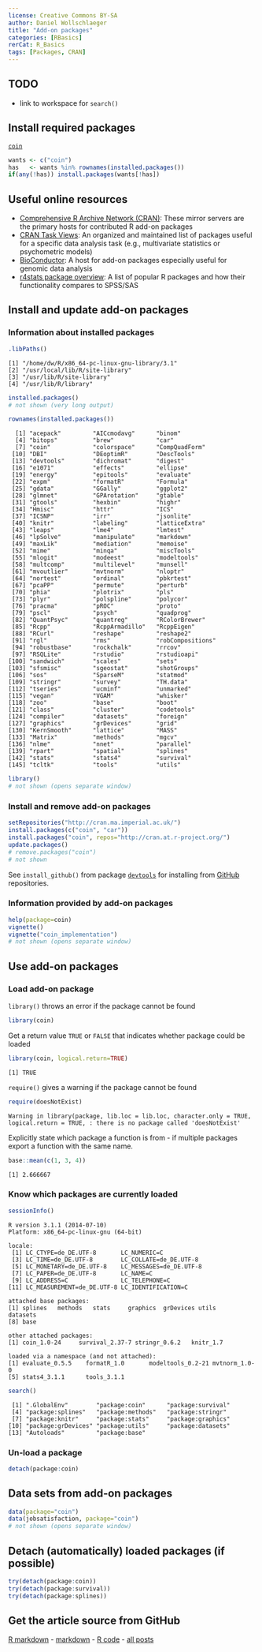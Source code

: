 ```yaml
---
license: Creative Commons BY-SA
author: Daniel Wollschlaeger
title: "Add-on packages"
categories: [RBasics]
rerCat: R_Basics
tags: [Packages, CRAN]
---
```





TODO
-------------------------

 - link to workspace for `search()`

Install required packages
-------------------------

[`coin`](http://cran.r-project.org/package=coin)


```r
wants <- c("coin")
has   <- wants %in% rownames(installed.packages())
if(any(!has)) install.packages(wants[!has])
```

Useful online resources
-------------------------

 * [Comprehensive R Archive Network (CRAN)](http://cran.r-project.org/web/packages/): These mirror servers are the primary hosts for contributed R add-on packages
 * [CRAN Task Views](http://cran.r-project.org/web/views/): An organized and maintained list of packages useful for a specific data analysis task (e.g., multivariate statistics or psychometric models)
 * [BioConductor](http://www.bioconductor.org/): A host for add-on packages especially useful for genomic data analysis
 * [r4stats package overview](http://r4stats.com/articles/add-ons/): A list of popular R packages and how their functionality compares to SPSS/SAS

Install and update add-on packages
-------------------------

### Information about installed packages


```r
.libPaths()
```

```
[1] "/home/dw/R/x86_64-pc-linux-gnu-library/3.1"
[2] "/usr/local/lib/R/site-library"             
[3] "/usr/lib/R/site-library"                   
[4] "/usr/lib/R/library"                        
```


```r
installed.packages()
# not shown (very long output)
```


```r
rownames(installed.packages())
```

```
  [1] "acepack"         "AICcmodavg"      "binom"          
  [4] "bitops"          "brew"            "car"            
  [7] "coin"            "colorspace"      "CompQuadForm"   
 [10] "DBI"             "DEoptimR"        "DescTools"      
 [13] "devtools"        "dichromat"       "digest"         
 [16] "e1071"           "effects"         "ellipse"        
 [19] "energy"          "epitools"        "evaluate"       
 [22] "expm"            "formatR"         "Formula"        
 [25] "gdata"           "GGally"          "ggplot2"        
 [28] "glmnet"          "GPArotation"     "gtable"         
 [31] "gtools"          "hexbin"          "highr"          
 [34] "Hmisc"           "httr"            "ICS"            
 [37] "ICSNP"           "irr"             "jsonlite"       
 [40] "knitr"           "labeling"        "latticeExtra"   
 [43] "leaps"           "lme4"            "lmtest"         
 [46] "lpSolve"         "manipulate"      "markdown"       
 [49] "maxLik"          "mediation"       "memoise"        
 [52] "mime"            "minqa"           "miscTools"      
 [55] "mlogit"          "modeest"         "modeltools"     
 [58] "multcomp"        "multilevel"      "munsell"        
 [61] "mvoutlier"       "mvtnorm"         "nloptr"         
 [64] "nortest"         "ordinal"         "pbkrtest"       
 [67] "pcaPP"           "permute"         "perturb"        
 [70] "phia"            "plotrix"         "pls"            
 [73] "plyr"            "polspline"       "polycor"        
 [76] "pracma"          "pROC"            "proto"          
 [79] "pscl"            "psych"           "quadprog"       
 [82] "QuantPsyc"       "quantreg"        "RColorBrewer"   
 [85] "Rcpp"            "RcppArmadillo"   "RcppEigen"      
 [88] "RCurl"           "reshape"         "reshape2"       
 [91] "rgl"             "rms"             "robCompositions"
 [94] "robustbase"      "rockchalk"       "rrcov"          
 [97] "RSQLite"         "rstudio"         "rstudioapi"     
[100] "sandwich"        "scales"          "sets"           
[103] "sfsmisc"         "sgeostat"        "shotGroups"     
[106] "sos"             "SparseM"         "statmod"        
[109] "stringr"         "survey"          "TH.data"        
[112] "tseries"         "ucminf"          "unmarked"       
[115] "vegan"           "VGAM"            "whisker"        
[118] "zoo"             "base"            "boot"           
[121] "class"           "cluster"         "codetools"      
[124] "compiler"        "datasets"        "foreign"        
[127] "graphics"        "grDevices"       "grid"           
[130] "KernSmooth"      "lattice"         "MASS"           
[133] "Matrix"          "methods"         "mgcv"           
[136] "nlme"            "nnet"            "parallel"       
[139] "rpart"           "spatial"         "splines"        
[142] "stats"           "stats4"          "survival"       
[145] "tcltk"           "tools"           "utils"          
```


```r
library()
# not shown (opens separate window)
```

### Install and remove add-on packages


```r
setRepositories("http://cran.ma.imperial.ac.uk/")
install.packages(c("coin", "car"))
install.packages("coin", repos="http://cran.at.r-project.org/")
update.packages()
# remove.packages("coin")
# not shown
```

See `install_github()` from package [`devtools`](http://cran.r-project.org/package=devtools) for installing from [GitHub](http://github.com/) repositories.

### Information provided by add-on packages


```r
help(package=coin)
vignette()
vignette("coin_implementation")
# not shown (opens separate window)
```

Use add-on packages
-------------------------

### Load add-on package

`library()` throws an error if the package cannot be found


```r
library(coin)
```

Get a return value `TRUE` or `FALSE` that indicates whether package could be loaded


```r
library(coin, logical.return=TRUE)
```

```
[1] TRUE
```

`require()` gives a warning if the package cannot be found


```r
require(doesNotExist)
```

```
Warning in library(package, lib.loc = lib.loc, character.only = TRUE,
logical.return = TRUE, : there is no package called 'doesNotExist'
```

Explicitly state which package a function is from - if multiple packages export a function with the same name.


```r
base::mean(c(1, 3, 4))
```

```
[1] 2.666667
```

### Know which packages are currently loaded


```r
sessionInfo()
```

```
R version 3.1.1 (2014-07-10)
Platform: x86_64-pc-linux-gnu (64-bit)

locale:
 [1] LC_CTYPE=de_DE.UTF-8       LC_NUMERIC=C              
 [3] LC_TIME=de_DE.UTF-8        LC_COLLATE=de_DE.UTF-8    
 [5] LC_MONETARY=de_DE.UTF-8    LC_MESSAGES=de_DE.UTF-8   
 [7] LC_PAPER=de_DE.UTF-8       LC_NAME=C                 
 [9] LC_ADDRESS=C               LC_TELEPHONE=C            
[11] LC_MEASUREMENT=de_DE.UTF-8 LC_IDENTIFICATION=C       

attached base packages:
[1] splines   methods   stats     graphics  grDevices utils     datasets 
[8] base     

other attached packages:
[1] coin_1.0-24     survival_2.37-7 stringr_0.6.2   knitr_1.7      

loaded via a namespace (and not attached):
[1] evaluate_0.5.5    formatR_1.0       modeltools_0.2-21 mvtnorm_1.0-0    
[5] stats4_3.1.1      tools_3.1.1      
```

```r
search()
```

```
 [1] ".GlobalEnv"        "package:coin"      "package:survival" 
 [4] "package:splines"   "package:methods"   "package:stringr"  
 [7] "package:knitr"     "package:stats"     "package:graphics" 
[10] "package:grDevices" "package:utils"     "package:datasets" 
[13] "Autoloads"         "package:base"     
```

### Un-load a package


```r
detach(package:coin)
```

Data sets from add-on packages
-------------------------


```r
data(package="coin")
data(jobsatisfaction, package="coin")
# not shown (opens separate window)
```

Detach (automatically) loaded packages (if possible)
-------------------------


```r
try(detach(package:coin))
try(detach(package:survival))
try(detach(package:splines))
```

Get the article source from GitHub
----------------------------------------------

[R markdown](https://github.com/dwoll/RExRepos/raw/master/Rmd/packages.Rmd) - [markdown](https://github.com/dwoll/RExRepos/raw/master/md/packages.md) - [R code](https://github.com/dwoll/RExRepos/raw/master/R/packages.R) - [all posts](https://github.com/dwoll/RExRepos/)
